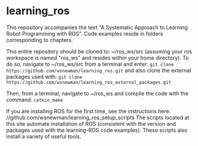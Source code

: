 # learning_ros
This repository accompanies the text "A Systematic Approach to Learning Robot Programming with ROS".
Code examples reside in folders corresponding to chapters.

This entire repository should be cloned to: ~/ros_ws/src (assuming your ros workspace is named "ros_ws" and resides within your home directory).  To do so, navigate to ~/ros_ws/src from a terminal and enter:
`git clone https://github.com/wsnewman/learning_ros.git`
and also clone the external packages used with:
`git clone https://github.com/wsnewman/learning_ros_external_packages.git`

Then, from a terminal, navigate to ~/ros_ws and compile the code with the command:
`catkin_make`

If you are installing ROS for the first time, see the instructions here:
//github.com/wsnewman/learning_ros_setup_scripts
The scripts located at this site automate installation of ROS (consistent with the version and packages used with the learning-ROS code examples).  These scripts also install a variety of useful tools.


